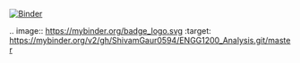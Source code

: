 [![Binder](https://mybinder.org/badge_logo.svg)](https://mybinder.org/v2/gh/ShivamGaur0594/ENGG1200_Analysis.git/master)

.. image:: https://mybinder.org/badge_logo.svg :target: https://mybinder.org/v2/gh/ShivamGaur0594/ENGG1200_Analysis.git/master

